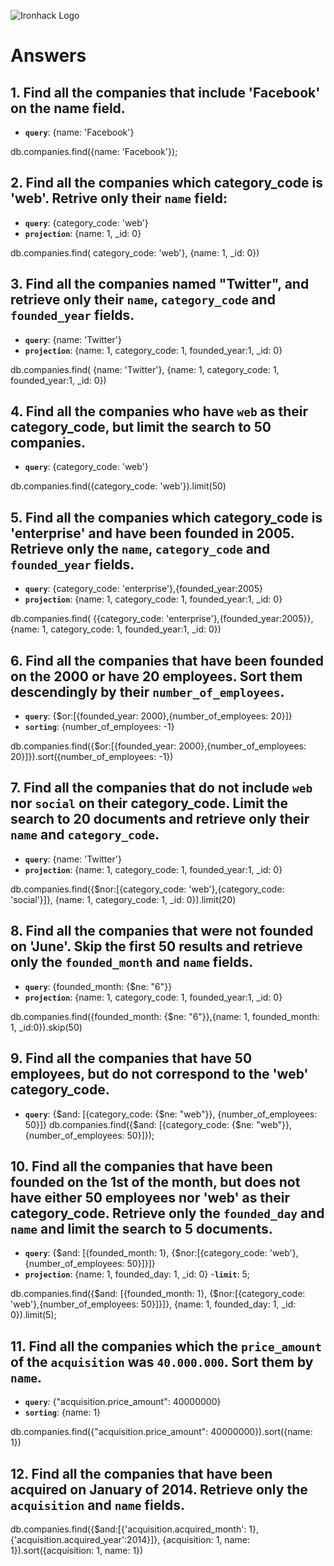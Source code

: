 ![Ironhack Logo](https://i.imgur.com/1QgrNNw.png)

# Answers

## 1. Find all the companies that include 'Facebook' on the **name** field.

 - **`query`**: {name: 'Facebook'}

 db.companies.find({name: 'Facebook'});
 
 ## 2. Find all the companies which **category_code** is 'web'. Retrive only their `name` field:

 - **`query`**: {category_code: 'web'}
 - **`projection`**: {name: 1, _id: 0}
 
 db.companies.find( category_code: 'web'}, {name: 1, _id: 0})


## 3. Find all the companies named "Twitter", and retrieve only their `name`, `category_code` and `founded_year` fields.

 - **`query`**: {name: 'Twitter'}
 - **`projection`**: {name: 1, category_code: 1, founded_year:1, _id: 0}

 db.companies.find( {name: 'Twitter'}, {name: 1, category_code: 1, founded_year:1, _id: 0})

## 4. Find all the companies who have `web` as their **category_code**, but limit the search to 50 companies.
- **`query`**: {category_code: 'web'}

db.companies.find({category_code: 'web'}).limit(50)

## 5. Find all the companies which **category_code** is 'enterprise' and have been founded in 2005. Retrieve only the `name`, `category_code` and `founded_year` fields.

  - **`query`**: {category_code: 'enterprise'},{founded_year:2005}
  - **`projection`**: {name: 1, category_code: 1, founded_year:1, _id: 0}
  
  db.companies.find( {{category_code: 'enterprise'},{founded_year:2005}}, {name: 1, category_code: 1, founded_year:1, _id: 0})


## 6. Find all the companies that have been **founded** on the 2000 or have 20 **employees**. Sort them descendingly by their `number_of_employees`.

  - **`query`**: {$or:[{founded_year: 2000},{number_of_employees: 20}]}
  - **`sorting`**: {number_of_employees: -1}
  
  db.companies.find({$or:[{founded_year: 2000},{number_of_employees: 20}]}).sort({number_of_employees: -1})

## 7. Find all the companies that do not include `web` nor `social` on their **category_code**. Limit the search to 20 documents and retrieve only their `name` and `category_code`.
  - **`query`**: {name: 'Twitter'}
  - **`projection`**: {name: 1, category_code: 1, founded_year:1, _id: 0}

  db.companies.find({$nor:[{category_code: 'web'},{category_code: 'social'}]}, {name: 1, category_code: 1, _id: 0}).limit(20)


## 8. Find all the companies that were not **founded** on 'June'. Skip the first 50 results and retrieve only the `founded_month` and `name` fields.

  - **`query`**: {founded_month: {$ne: "6"}}
  - **`projection`**: {name: 1, category_code: 1, founded_year:1, _id: 0}

  db.companies.find({founded_month: {$ne: "6"}},{name: 1, founded_month: 1, _id:0}).skip(50)

## 9. Find all the companies that have 50 employees, but do not correspond to the 'web' **category_code**. 

  - **`query`**: {$and: [{category_code: {$ne: "web"}}, {number_of_employees: 50}]}
  db.companies.find({$and: [{category_code: {$ne: "web"}}, {number_of_employees: 50}]});

## 10. Find all the companies that have been founded on the 1st of the month, but does not have either 50 employees nor 'web' as their **category_code**. Retrieve only the `founded_day` and `name` and limit the search to 5 documents.

  - **`query`**: {$and: [{founded_month: 1}, {$nor:[{category_code: 'web'},{number_of_employees: 50}]}]}
  - **`projection`**: {name: 1, founded_day: 1, _id: 0}
  -**`limit`**: 5;
  

  db.companies.find({$and: [{founded_month: 1}, {$nor:[{category_code: 'web'},{number_of_employees: 50}]}]}, {name: 1, founded_day: 1, _id: 0}).limit(5);



## 11. Find all the companies which the `price_amount` of the `acquisition` was **`40.000.000`**. Sort them by `name`.

  - **`query`**: {"acquisition.price_amount": 40000000}
  - **`sorting`**: {name: 1}
  
  
db.companies.find({"acquisition.price_amount": 40000000}).sort({name: 1})


## 12. Find all the companies that have been acquired on January of 2014. Retrieve only the `acquisition` and `name` fields.

db.companies.find({$and:[{'acquisition.acquired_month': 1},{'acquisition.acquired_year':2014}]}, {acquisition: 1, name: 1}).sort({acquisition: 1, name: 1})